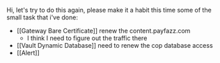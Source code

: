 Hi, let's try to do this again, please make it a habit this time
some of the small task that i've done:
- [[Gateway Bare Certificate]] renew the content.payfazz.com
	- I think I need to figure out the traffic there
- [[Vault Dynamic Database]] need to renew the cop database access
- [[Alert]] 